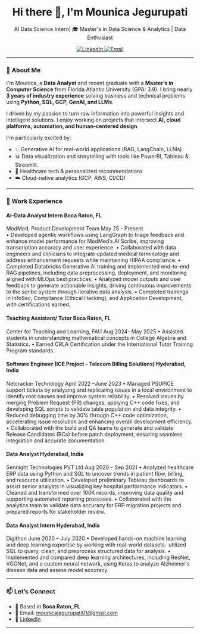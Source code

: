 <h1 align="center">Hi there 👋, I'm Mounica Jegurupati</h1>

<p align="center">
  AI Data Science Intern| 🎓 Master's in Data Science & Analytics | Data Enthusiast
</p>

<p align="center">
  <a href="" target="_blank">
    <img src="https://www.linkedin.com/in/mounica-jegurupati-v18201008" alt="LinkedIn"/>
  </a>
  <a href="mailto:mounicajegurupati01@gmail.com">
    <img src="https://img.shields.io/badge/Email-mounicajegurupati01@gmail.com-red?style=flat&logo=gmail" alt="Email"/>
  </a>
</p>

---

### 🧠 About Me

I'm Mounica, a **Data Analyst** and recent graduate with a **Master’s in Computer Science** from Florida Atlantic University (GPA: 3.9). I bring nearly **3 years of industry experience** solving business and technical problems using **Python, SQL, GCP, GenAI, and LLMs**.

I driven by my passion to turn raw information into powerful insights and intelligent solutions. I enjoy working on projects that intersect **AI, cloud platforms, automation, and human-centered design**.

I'm particularly excited by:
- ✨ Generative AI for real-world applications (RAG, LangChain, LLMs)
- 📊 Data visualization and storytelling with tools like PowerBI, Tableau & Streamlit.
- 🏥 Healthcare tech & personalized recommendations
- ☁️ Cloud-native analytics (GCP, AWS, CI/CD)

---

### 💼 Work Experience

#### AI-Data Analyst Intern                                                                                                                                          	 Boca Raton, FL
ModMed, Product Development Team                                                                                                                                     May 25 - Present                              
•	Developed agentic workflows using LangGraph to triage feedback and enhance model performance for ModMed’s AI Scribe, improving transcription accuracy and user experience.
•	Collaborated with data engineers and clinicians to integrate updated medical terminology and address enhancement requests while maintaining HIPAA compliance.
•	Completed Databricks Generative AI training and implemented end-to-end RAG pipelines, including data preprocessing, deployment, and monitoring aligned with MLOps best practices.
•	Analyzed model outputs and user feedback to generate actionable insights, driving continuous improvements to the scribe system through iterative data analysis.
•	Completed trainings in InfoSec, Compliance (Ethical Hacking), and Application Development, with certifications earned.
#### Teaching Assistant/ Tutor	                                                                                                                                        Boca Raton, FL
Center for Teaching and Learning, FAU	                                                                                                                              Aug 2024- May 2025
•	Assisted students in understanding mathematical concepts in College Algebra and Statistics.
•	Earned CRLA Certification under the International Tutor Training Program standards.
#### Software Engineer (ICE Project - Telecom Billing Solutions)	                                                                                                   Hyderabad, India
Netcracker Technology	                                                                                                                                           April 2022 –June 2023
•	 Managed PSUPICE support tickets by analyzing and replicating issues in a local environment to identify root causes and improve system reliability.
•	Resolved issues by merging Problem Request (PR) changes, applying C++ code fixes, and developing SQL scripts to validate table population and data integrity.
•	Reduced debugging time by 30% through C++ code optimization, accelerating issue resolution and enhancing overall development efficiency.
•	Collaborated with the build and QA teams to generate and validate Release Candidates (RCs) before patch deployment, ensuring seamless integration and accurate documentation.
#### Data Analyst                                                                                                                                                    Hyderabad, India
Sennight Technologies PVT Ltd                                                                                                                                     Aug 2020 – Sep 2021
•	Analyzed healthcare ERP data using Python and SQL to uncover trends in patient flow, billing, and resource utilization.
•	Developed preliminary Tableau dashboards to assist senior analysts in visualizing key hospital performance indicators.
•	Cleaned and transformed over 100K records, improving data quality and supporting automated reporting processes.
•	Collaborated with the analytics team to validate data accuracy for ERP migration projects and prepared reports for stakeholder review.
#### Data Analyst Intern	                                                                                                                                           Hyderabad, India
Digithon	                                                                                                                                                      June 2020 – July 2020
•	Developed hands-on machine learning and deep learning expertise by working with real-world datasets- utilized SQL to query, clean, and preprocess structured data for analysis.
•	Implemented and compared deep learning architectures, including ResNet, VGGNet, and a custom neural network, using Keras to analyze Alzheimer's disease data and assess model accuracy.


---


### 📫 Let’s Connect

- 📍 Based in **Boca Raton, FL**
- 📨 Email: mounicajegurupati01@gmail.com  
- 💼 [LinkedIn](https://www.linkedin.com/in/mounica-jegurupati-v18201008/)  

---


